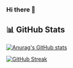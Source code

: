### Hi there 👋

<!--
**sephony/sephony** is a ✨ _special_ ✨ repository because its `README.md` (this file) appears on your GitHub profile.

Here are some ideas to get you started:

- 🔭 I’m currently working on ...
- 🌱 I’m currently learning ...
- 👯 I’m looking to collaborate on ...
- 🤔 I’m looking for help with ...
- 💬 Ask me about ...
- 📫 How to reach me: ...
- 😄 Pronouns: ...
- ⚡ Fun fact: ...
-->
## 📊 GitHub Stats

[![Anurag's GitHub stats](https://github-readme-stats.vercel.app/api?sephony=dracula)](https://github.com/anuraghazra/github-readme-stats)

[![GitHub Streak](https://github-readme-streak-stats.herokuapp.com?user=sephony&theme=dracula)](https://git.io/streak-stats)
